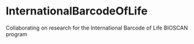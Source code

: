 # InternationalBarcodeOfLife
Collaborating on research for the International Barcode of Life BIOSCAN program
